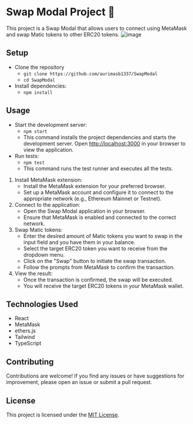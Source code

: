 # Swap Modal Project 💱

This project is a Swap Modal that allows users to connect using MetaMask and swap Matic tokens to other ERC20 tokens.
![image](https://github.com/aurimasb1337/SwapModal/assets/50990952/fba07734-522f-42d3-a810-a44c3aff51f1)

## Setup

- Clone the repository
   - `git clone https://github.com/aurimasb1337/SwapModal`
   - `cd SwapModal`
- Install dependencies:
  - `npm install`
    
## Usage
- Start the development server:
  - `npm start`
  - This command installs the project dependencies and starts the development server. Open [http://localhost:3000](http://localhost:3000) in your browser to view the application.
- Run tests:
  - `npm test`
  - This command runs the test runner and executes all the tests.

1. Install MetaMask extension:
   - Install the MetaMask extension for your preferred browser.
   - Set up a MetaMask account and configure it to connect to the appropriate network (e.g., Ethereum Mainnet or Testnet).
2. Connect to the application:
   - Open the Swap Modal application in your browser.
   - Ensure that MetaMask is enabled and connected to the correct network.
3. Swap Matic tokens:
   - Enter the desired amount of Matic tokens you want to swap in the input field and you have them in your balance.
   - Select the target ERC20 token you want to receive from the dropdown menu.
   - Click on the "Swap" button to initiate the swap transaction.
   - Follow the prompts from MetaMask to confirm the transaction.
4. View the result:
   - Once the transaction is confirmed, the swap will be executed.
   - You will receive the target ERC20 tokens in your MetaMask wallet.

## Technologies Used

- React
- MetaMask
- ethers.js
- Tailwind
- TypeScript

## Contributing

Contributions are welcome! If you find any issues or have suggestions for improvement, please open an issue or submit a pull request.

## License

This project is licensed under the [MIT License](LICENSE).
